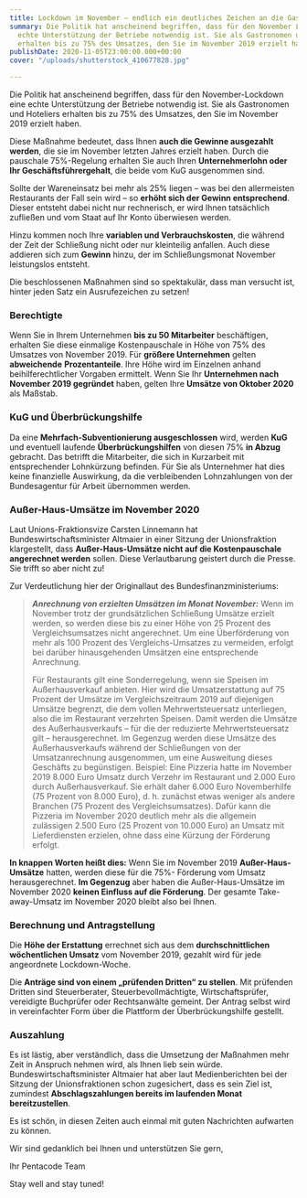 ```yaml
---
title: Lockdown im November – endlich ein deutliches Zeichen an die Gastronomen
summary: Die Politik hat anscheinend begriffen, dass für den November Lockdown eine
  echte Unterstützung der Betriebe notwendig ist. Sie als Gastronomen und Hoteliers
  erhalten bis zu 75% des Umsatzes, den Sie im November 2019 erzielt haben.
publishDate: 2020-11-05T23:00:00.000+00:00
cover: "/uploads/shutterstock_410677828.jpg"

---
```

Die Politik hat anscheinend begriffen, dass für den November-Lockdown eine echte Unterstützung der Betriebe notwendig ist. Sie als Gastronomen und Hoteliers erhalten bis zu 75% des Umsatzes, den Sie im November 2019 erzielt haben.

Diese Maßnahme bedeutet, dass Ihnen **auch die Gewinne ausgezahlt werden**, die sie im November letzten Jahres erzielt haben. Durch die pauschale 75%-Regelung erhalten Sie auch Ihren **Unternehmerlohn oder Ihr Geschäftsführergehalt**, die beide vom KuG ausgenommen sind.

Sollte der Wareneinsatz bei mehr als 25% liegen – was bei den allermeisten Restaurants der Fall sein wird – so **erhöht sich der Gewinn entsprechend**. Dieser entsteht dabei nicht nur rechnerisch, er wird Ihnen tatsächlich zufließen und vom Staat auf Ihr Konto überwiesen werden.

Hinzu kommen noch Ihre **variablen und Verbrauchskosten**, die während der Zeit der Schließung nicht oder nur kleinteilig anfallen. Auch diese addieren sich zum **Gewinn** hinzu, der im Schließungsmonat November leistungslos entsteht.

Die beschlossenen Maßnahmen sind so spektakulär, dass man versucht ist, hinter jeden Satz ein Ausrufezeichen zu setzen!

### **Berechtigte**

Wenn Sie in Ihrem Unternehmen **bis zu 50 Mitarbeiter** beschäftigen, erhalten Sie diese einmalige Kostenpauschale in Höhe von 75% des Umsatzes von November 2019. Für **größere Unternehmen** gelten **abweichende** **Prozentanteile**. Ihre Höhe wird im Einzelnen anhand beihilferechtlicher Vorgaben ermittelt. Wenn Sie Ihr **Unternehmen nach November 2019 gegründet** haben, gelten Ihre **Umsätze von Oktober 2020** als Maßstab.

### **KuG und Überbrückungshilfe**

Da eine **Mehrfach-Subventionierung ausgeschlossen** wird, werden **KuG** und eventuell laufende **Überbrückungshilfen** von diesen 75% **in Abzug** gebracht. Das betrifft die Mitarbeiter, die sich in Kurzarbeit mit entsprechender Lohnkürzung befinden. Für Sie als Unternehmer hat dies keine finanzielle Auswirkung, da die verbleibenden Lohnzahlungen von der Bundesagentur für Arbeit übernommen werden.

### **Außer-Haus-Umsätze im November 2020**

Laut Unions-Fraktionsvize Carsten Linnemann hat Bundeswirtschaftsminister Altmaier in einer Sitzung der Unionsfraktion klargestellt, dass **Außer-Haus-Umsätze nicht auf die Kostenpauschale angerechnet werden** sollen. Diese Verlautbarung geistert durch die Presse. Sie trifft so aber nicht zu!

Zur Verdeutlichung hier der Originallaut des Bundesfinanzministeriums:

> **_Anrechnung von erzielten Umsätzen im Monat November:_** Wenn im November trotz der grundsätzlichen Schließung Umsätze erzielt werden, so werden diese bis zu einer Höhe von 25 Prozent des Vergleichsumsatzes nicht angerechnet. Um eine Überförderung von mehr als 100 Prozent des Vergleichs-Umsatzes zu vermeiden, erfolgt bei darüber hinausgehenden Umsätzen eine entsprechende Anrechnung.
>
> Für Restaurants gilt eine Sonderregelung, wenn sie Speisen im Außerhausverkauf anbieten. Hier wird die Umsatzerstattung auf 75 Prozent der Umsätze im Vergleichszeitraum 2019 auf diejenigen Umsätze begrenzt, die dem vollen Mehrwertsteuersatz unterliegen, also die im Restaurant verzehrten Speisen. Damit werden die Umsätze des Außerhausverkaufs – für die der reduzierte Mehrwertsteuersatz gilt – herausgerechnet. Im Gegenzug werden diese Umsätze des Außerhausverkaufs während der Schließungen von der Umsatzanrechnung ausgenommen, um eine Ausweitung dieses Geschäfts zu begünstigen. Beispiel: Eine Pizzeria hatte im November 2019 8.000 Euro Umsatz durch Verzehr im Restaurant und 2.000 Euro durch Außerhausverkauf. Sie erhält daher 6.000 Euro Novemberhilfe (75 Prozent von 8.000 Euro), d. h. zunächst etwas weniger als andere Branchen (75 Prozent des Vergleichsumsatzes). Dafür kann die Pizzeria im November 2020 deutlich mehr als die allgemein zulässigen 2.500 Euro (25 Prozent von 10.000 Euro) an Umsatz mit Lieferdiensten erzielen, ohne dass eine Kürzung der Förderung erfolgt.

**In knappen Worten heißt dies:** Wenn Sie im November 2019 **Außer-Haus-Umsätze** hatten, werden diese für die 75%- Förderung vom Umsatz herausgerechnet. **Im Gegenzug** aber haben die Außer-Haus-Umsätze im November 2020 **keinen Einfluss auf die Förderung**. Der gesamte Take-away-Umsatz im November 2020 bleibt also bei Ihnen.

### **Berechnung und Antragstellung**

Die **Höhe der Erstattung** errechnet sich aus dem **durchschnittlichen wöchentlichen Umsatz** vom November 2019, gezahlt wird für jede angeordnete Lockdown-Woche.

Die **Anträge sind von einem „prüfenden Dritten“ zu stellen**. Mit prüfenden Dritten sind Steuerberater, Steuerbevollmächtigte, Wirtschaftsprüfer, vereidigte Buchprüfer oder Rechtsanwälte gemeint. Der Antrag selbst wird in vereinfachter Form über die Plattform der Überbrückungshilfe gestellt.

### **Auszahlung**

Es ist lästig, aber verständlich, dass die Umsetzung der Maßnahmen mehr Zeit in Anspruch nehmen wird, als Ihnen lieb sein würde. Bundeswirtschaftsminister Altmaier hat aber laut Medienberichten bei der Sitzung der Unionsfraktionen schon zugesichert, dass es sein Ziel ist, zumindest **Abschlagszahlungen bereits im laufenden Monat bereitzustellen**.

Es ist schön, in diesen Zeiten auch einmal mit guten Nachrichten aufwarten zu können.

Wir sind gedanklich bei Ihnen und unterstützen Sie gern,

Ihr Pentacode Team

Stay well and stay tuned!